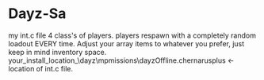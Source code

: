 # Dayz-Sa
my int.c file 
4 class's of players.
players respawn with a completely random loadout EVERY time. 
Adjust your array items to whatever you prefer, just keep in mind inventory space.
your_install_location_\dayz\mpmissions\dayzOffline.chernarusplus <- location of int.c file.
